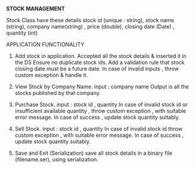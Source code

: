 **STOCK MANAGEMENT**

Stock Class have these details
stock id (unique : string), stock name (string), company name(string) , price (double), closing date (Date) , quantity (int)

APPLICATION FUNCTIONALITY
1. Add stock in application.
   Accepted all the stock details & inserted it in the DS
   Ensure no duplicate stock ids. Add a validation rule that stock closing date must be a future date.
   In case of invalid inputs , throw custom exception & handle it.

2. View Stock by Company Name.
   input : company name
   Output is all the stocks published by that company.

3. Purchase Stock.
   input : stock id , quantity
   In case of invalid stock id or insufficient available quantity , throw custom exception , with suitable error message.
   In case of success , update stock quantity suitably.
   
4. Sell Stock.
   input : stock id , quantity
   In case of invalid stock id  throw custom exception , with suitable error message.
   In case of success , update stock quantity suitably.

5. Save and Exit (Serialization)
   save all stock details in a binary file (filename.ser), using serialization.

